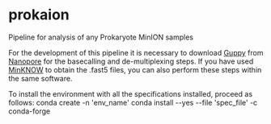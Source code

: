 # prokaion

Pipeline for analysis of any Prokaryote MinION samples

For the development of this pipeline it is necessary to download [Guppy](https://community.nanoporetech.com/downloads/guppy/release_notes) from [Nanopore](https://community.nanoporetech.com/downloads) for the basecalling and de-multiplexing steps. If you have used [MinKNOW](https://community.nanoporetech.com/downloads/minion_release/release_notes) to obtain the .fast5 files, you can also perform these steps within the same software.


To install the environment with all the specifications installed, proceed as follows:
  conda create -n 'env_name'
  conda install --yes --file 'spec_file' -c conda-forge
